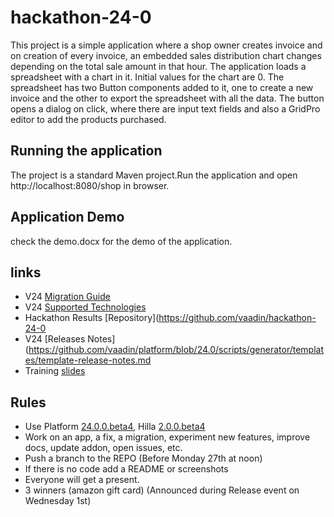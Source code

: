 # hackathon-24-0
This project is a simple application where a shop owner creates invoice and on creation of every invoice, an embedded sales distribution chart changes depending on the total sale amount in that hour. 
The application loads a spreadsheet with a chart in it. Initial values for the chart are 0. 
The spreadsheet has two Button components added to it, one to create a new invoice and the other to export the spreadsheet with all the data. The button opens a dialog on click, where there are input text fields and also a GridPro editor to add the products purchased. 

## Running the application
The project is a standard Maven project.Run the application and open http://localhost:8080/shop in browser.

## Application Demo
check the demo.docx for the demo of the application. 

## links
- V24 [Migration Guide](https://vaadin.com/docs/next/components/charts/migrating-from-earlier-versions#migration-guide)
- V24 [Supported Technologies](https://github.com/vaadin/platform/issues/3720)
- Hackathon Results [Repository](https://github.com/vaadin/hackathon-24-0
- V24 [Releases Notes](https://github.com/vaadin/platform/blob/24.0/scripts/generator/templates/template-release-notes.md
- Training [slides](https://docs.google.com/presentation/d/1RZJazJbWNU4eab64QnjPBXwcoK_pLBT7vL6qd-WGJvA/edit?userstoinvite=tamas@vaadin.com#slide=id.g1a09ce2961a_0_1)
## Rules
- Use Platform [24.0.0.beta4](https://github.com/vaadin/platform/releases/tag/24.0.0.beta4), Hilla [2.0.0.beta4](https://github.com/vaadin/hilla/releases/tag/2.0.0.beta4)
- Work on an app, a fix, a migration, experiment new features, improve docs, update addon, open issues, etc.
- Push a branch to the REPO (Before Monday 27th at noon)
- If there is no code add a README or screenshots
- Everyone will get a present.
- 3 winners (amazon gift card) (Announced during Release event on Wednesday 1st)
